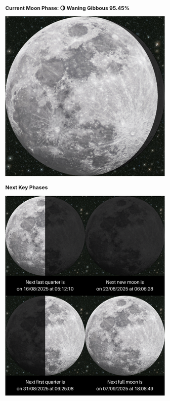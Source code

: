 ### Current Moon Phase: 🌖 Waning Gibbous 95.45%
![Moon Phase](moonphase.png)
### Next Key Phases
![Gallery](gallery.png)
